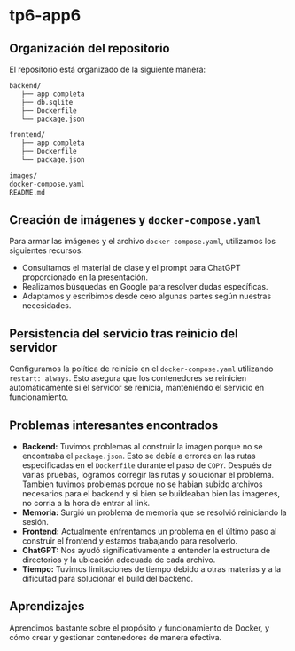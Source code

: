 # tp6-app6


## Organización del repositorio

El repositorio está organizado de la siguiente manera:

```bash
backend/
   ├── app completa
   ├── db.sqlite
   ├── Dockerfile
   └── package.json

frontend/
   ├── app completa
   ├── Dockerfile
   └── package.json

images/
docker-compose.yaml
README.md

```


## Creación de imágenes y `docker-compose.yaml`

Para armar las imágenes y el archivo `docker-compose.yaml`, utilizamos los siguientes recursos:

- Consultamos el material de clase y el prompt para ChatGPT proporcionado en la presentación.
- Realizamos búsquedas en Google para resolver dudas específicas.
- Adaptamos y escribimos desde cero algunas partes según nuestras necesidades.

## Persistencia del servicio tras reinicio del servidor

Configuramos la política de reinicio en el `docker-compose.yaml` utilizando `restart: always`. Esto asegura que los contenedores se reinicien automáticamente si el servidor se reinicia, manteniendo el servicio en funcionamiento.

## Problemas interesantes encontrados

- **Backend:** Tuvimos problemas al construir la imagen porque no se encontraba el `package.json`. Esto se debía a errores en las rutas especificadas en el `Dockerfile` durante el paso de `COPY`. Después de varias pruebas, logramos corregir las rutas y solucionar el problema. Tambien tuvimos problemas porque no se habian subido archivos necesarios para el backend y si bien se buildeaban bien las imagenes, no corria a la hora de entrar al link.
- **Memoria:** Surgió un problema de memoria que se resolvió reiniciando la sesión.
- **Frontend:** Actualmente enfrentamos un problema en el último paso al construir el frontend y estamos trabajando para resolverlo.
- **ChatGPT:** Nos ayudó significativamente a entender la estructura de directorios y la ubicación adecuada de cada archivo.
- **Tiempo:** Tuvimos limitaciones de tiempo debido a otras materias y a la dificultad para solucionar el build del backend.

## Aprendizajes

Aprendimos bastante sobre el propósito y funcionamiento de Docker, y cómo crear y gestionar contenedores de manera efectiva.

